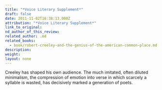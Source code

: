 ```yaml
---
title: "*Voice Literary Supplement*"
draft: false
date: 2011-11-02T16:38:13.000Z
attribution: "*Voice Literary Supplement*"
link_to_original:
nd_author_of_this_review:
related_author: .md
related_books:
  - book/robert-creeley-and-the-genius-of-the-american-common-place.md
description:
weight:
layout: none
---
```

Creeley has shaped his own audience. The much imitated, often diluted minimalism, the compression of emotion into verse in which scarcely a syllable is wasted, has decisively marked a generation of poets.

